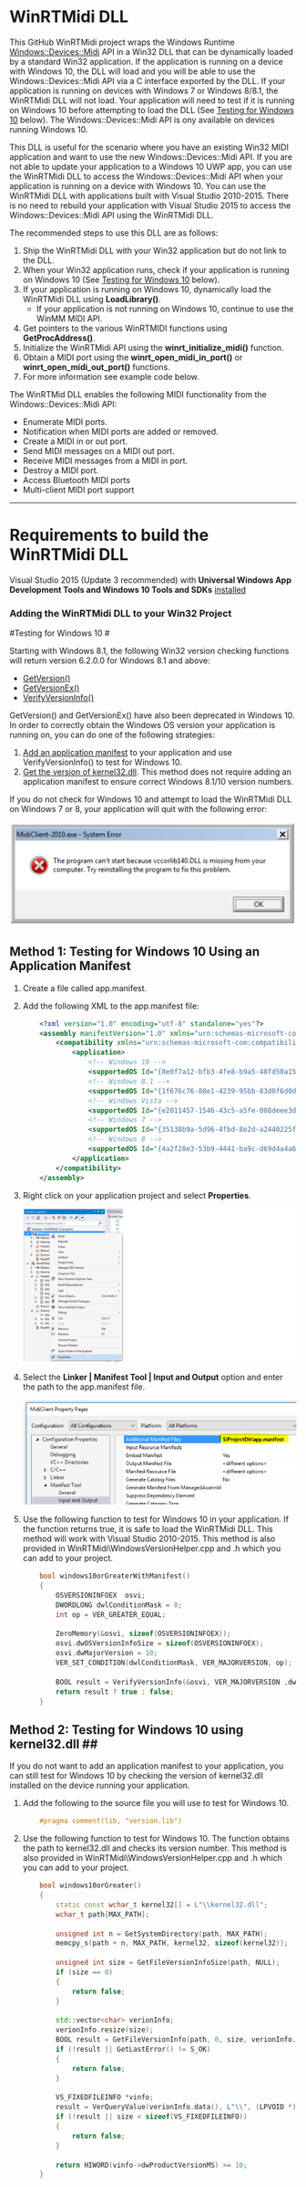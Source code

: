 ﻿# WinRTMidi DLL #

This GitHub WinRTMidi project wraps the Windows Runtime [Windows::Devices::Midi](https://msdn.microsoft.com/library/windows/apps/windows.devices.midi.aspx) API 
in a Win32 DLL that can be dynamically loaded by a standard Win32 application. If the application is running on a device with Windows 10, the DLL will 
load and you will be able to use the Windows::Devices::Midi API via a C interface exported by the DLL.
If your application is running on devices with Windows 7 or Windows 8/8.1, the WinRTMidi DLL will not load. Your application will need to test if it is running on Windows 10 before
attempting to load the DLL (See [Testing for Windows 10](#testing-for-windows-10) below).  The Windows::Devices::Midi API is ony available on devices running Windows 10.

This DLL is useful for the scenario where you have an existing Win32 MIDI application and want to use the new Windows::Devices::Midi API. If you are not able to update your application to a 
Windows 10 UWP app, you can use the WinRTMidi DLL to access the Windows::Devices::Midi API when your application  is running on a device with Windows 10. You can use the WinRTMidi DLL with
applications built with Visual Studio 2010-2015. There is no need to rebuild your application with Visual Studio 2015 to access the Windows::Devices::Midi API using the WinRTMidi DLL.

The recommended steps to use this DLL are as follows:

1. Ship the WinRTMidi DLL with your Win32 application but do not link to the DLL.
1. When your Win32 application runs, check if your application is running on Windows 10 (See [Testing for Windows 10](#testing-for-windows-10) below).
1. If your application is running on Windows 10, dynamically load the WinRTMidi DLL using **LoadLibrary()**.
	* If your application is not running on Windows 10, continue to use the WinMM MIDI API.
1. Get pointers to the various WinRTMIDI functions using **GetProcAddress()**.
1. Initialize the WinRTMidi API using the **winrt_initialize_midi()** function.
1. Obtain a MIDI port using the **winrt_open_midi_in_port()** or **winrt_open_midi_out_port()** functions.
1. For more information see example code below.


The WinRTMid DLL enables the following MIDI functionality from the Windows::Devices::Midi API:

* Enumerate MIDI ports.
* Notification when MIDI ports are added or removed.
* Create a MIDI in or out port.
* Send MIDI messages on a MIDI out port.
* Receive MIDI messages from a MIDI in port.
* Destroy a MIDI port.
* Access Bluetooth MIDI ports
* Multi-client MIDI port support

---
# Requirements to build the WinRTMidi DLL #

Visual Studio 2015 (Update 3 recommended) with **Universal Windows App Development Tools and Windows 10 Tools and SDKs** [installed](https://msdn.microsoft.com/en-us/library/e2h7fzkw.aspx)

### Adding the WinRTMidi DLL to your Win32 Project ###

#Testing for Windows 10 <a id="testing-for-windows-10"/>#

Starting with Windows 8.1, the following Win32 version checking functions will return version 6.2.0.0 for Windows 8.1 and above:
 
* [GetVersion()](https://msdn.microsoft.com/en-us/library/windows/desktop/ms724439(v=vs.85).aspx)
* [GetVersionEx()](https://msdn.microsoft.com/en-us/library/windows/desktop/ms724451(v=vs.85).aspx)
* [VerifyVersionInfo()](https://msdn.microsoft.com/en-us/library/windows/desktop/ms725492(v=vs.85).aspx)

GetVersion() and GetVersionEx() have also been deprecated in Windows 10. In order to correctly obtain the Windows OS version your application is running on, you can do one of the following strategies:

1. [Add an application manifest](#application-manifest) to your application and use VerifyVersionInfo() to test for Windows 10.
1. [Get the version of kernel32.dll](#kernel32-method). This method does not require adding an application manifest to ensure correct Windows 8.1/10 version numbers.

If you do not check for Windows 10 and attempt to load the WinRTMidi DLL on Windows 7 or 8, your application will quit with the following error:

![WinRT DLL Load Error](Images/dllloaderror.png "WinRT DLL Load Error")

## Method 1: Testing for Windows 10 Using an Application Manifest <a id="application-manifest"/> ##

1. Create a file called app.manifest.
1. Add the following XML to the app.manifest file:

	``` xml
		<?xml version="1.0" encoding="utf-8" standalone="yes"?>
		<assembly manifestVersion="1.0" xmlns="urn:schemas-microsoft-com:asm.v1" xmlns:asmv3="urn:schemas-microsoft-com:asm.v3">
			<compatibility xmlns="urn:schemas-microsoft-com:compatibility.v1"> 
				<application> 
					<!-- Windows 10 --> 
					<supportedOS Id="{8e0f7a12-bfb3-4fe8-b9a5-48fd50a15a9a}"/>
					<!-- Windows 8.1 -->
					<supportedOS Id="{1f676c76-80e1-4239-95bb-83d0f6d0da78}"/>
					<!-- Windows Vista -->
					<supportedOS Id="{e2011457-1546-43c5-a5fe-008deee3d3f0}"/> 
					<!-- Windows 7 -->
					<supportedOS Id="{35138b9a-5d96-4fbd-8e2d-a2440225f93a}"/>
					<!-- Windows 8 -->
					<supportedOS Id="{4a2f28e3-53b9-4441-ba9c-d69d4a4a6e38}"/>
				</application> 
			</compatibility>
		</assembly>
	```
1. Right click on your application project and select **Properties**.

	![Properties](Images/properties.png "properties")

1. Select the **Linker | Manifest Tool | Input and Output** option and enter the path to the app.manifest file.

	![Application Manifest Path](Images/manifest.png "Application Manifest Path")
	
1. Use the following function to test for Windows 10 in your application. If the function returns true, it is safe to load the WinRTMidi DLL.
This method will work with Visual Studio 2010-2015. This method is also provided in WinRTMidi\WindowsVersionHelper.cpp and .h which you can add to your project.

	``` c++
		bool windows10orGreaterWithManifest()
		{
			OSVERSIONINFOEX  osvi;
			DWORDLONG dwlConditionMask = 0;
			int op = VER_GREATER_EQUAL;

			ZeroMemory(&osvi, sizeof(OSVERSIONINFOEX));
			osvi.dwOSVersionInfoSize = sizeof(OSVERSIONINFOEX);
			osvi.dwMajorVersion = 10;
			VER_SET_CONDITION(dwlConditionMask, VER_MAJORVERSION, op);

			BOOL result = VerifyVersionInfo(&osvi, VER_MAJORVERSION ,dwlConditionMask);
			return result ? true : false;
		}
	```

## Method 2: Testing for Windows 10 using kernel32.dll <a id="kernel32-method"/>##

If you do not want to add an application manifest to your application, you can still test for Windows 10 by checking the version of kernel32.dll 
installed on the device running your application.

1. Add the following to the source file you will use to test for Windows 10.
	``` c++ 
		#pragma comment(lib, "version.lib") 
	``` 

1. Use the following function to test for Windows 10. The function obtains the path to kernel32.dll and checks its version number. 
This method is also provided in WinRTMidi\WindowsVersionHelper.cpp and .h which you can add to your project.

	``` c++
		bool windows10orGreater()
		{
			static const wchar_t kernel32[] = L"\\kernel32.dll";
			wchar_t path[MAX_PATH];

			unsigned int n = GetSystemDirectory(path, MAX_PATH);
			memcpy_s(path + n, MAX_PATH, kernel32, sizeof(kernel32));

			unsigned int size = GetFileVersionInfoSize(path, NULL);
			if (size == 0)
			{
				return false;
			}

			std::vector<char> verionInfo;
			verionInfo.resize(size);
			BOOL result = GetFileVersionInfo(path, 0, size, verionInfo.data());
			if (!result || GetLastError() != S_OK)
			{
				return false;
			}

			VS_FIXEDFILEINFO *vinfo;
			result = VerQueryValue(verionInfo.data(), L"\\", (LPVOID *)&vinfo, &size);
			if (!result || size < sizeof(VS_FIXEDFILEINFO))
			{
				return false;
			}

			return HIWORD(vinfo->dwProductVersionMS) >= 10;
		}
	```







	

